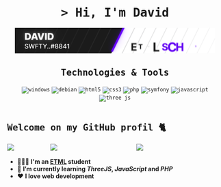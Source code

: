 <h1 align="center"><samp> > Hi, I'm David</samp></h1>

<p align="center"><img src="https://raw.githubusercontent.com/dieperid/dieperid/master/standard.gif"></p>

<div align="center">
  <h2><samp> Technologies & Tools </samp></h2>
  <code><img title="Windows" alt="windows" width="30px" src="https://cdn.jsdelivr.net/gh/devicons/devicon/icons/windows8/windows8-original.svg" /></code>
  <code><img title="Debian" alt="debian" width="30px" src="https://cdn.jsdelivr.net/gh/devicons/devicon/icons/debian/debian-original.svg" /></code>
  <code><img title="HTML 5" alt="html5" width="30px" src="https://cdn.jsdelivr.net/gh/devicons/devicon/icons/html5/html5-original.svg" /></code>
  <code><img title="CSS 3" alt="css3" width="30px" src="https://cdn.jsdelivr.net/gh/devicons/devicon/icons/css3/css3-original.svg" /></code>
  <code><img title="PHP" alt="php" width="30px" src="https://cdn.jsdelivr.net/gh/devicons/devicon/icons/php/php-original.svg" /></code>
  <code><img title="Symfony" alt="symfony" width="30px" src="https://cdn.jsdelivr.net/gh/devicons/devicon/icons/symfony/symfony-original.svg" /></code>
  <code><img title="Javascript" alt="javascript" width="30px" src="https://cdn.jsdelivr.net/gh/devicons/devicon/icons/javascript/javascript-original.svg" /></code>
  <code><img title="ThreeJS" alt="three js" width="30px" src="https://cdn.jsdelivr.net/gh/devicons/devicon/icons/threejs/threejs-original.svg" /></code>
</div>

<br>

<h2><samp> Welcome on my GitHub profil 🐈</samp></h2>


[<img align="right" width="40%" src="https://github-readme-stats.vercel.app/api/top-langs/?username=dieperid&theme=nord&layout=compact">](https://metrics.lecoq.io/ouuan#gh-dark-mode-only)
[<img align="right" width="40%" src="https://github-readme-stats.vercel.app/api/top-langs/?username=dieperid&theme=light&layout=compact">](https://metrics.lecoq.io/ouuan#gh-light-mode-only)
 ![](https://komarev.com/ghpvc/?username=dieperink&label=Profile+Views&style=for-the-badge)
- 👨🏼‍🎓 <b>I'm an [ETML](https://etml.ch) student</b><br>
- 🌱 <b>I’m currently learning *ThreeJS*, *JavaScript* and *PHP*</b><br>
- ❤️ <b>I love web development</b>
